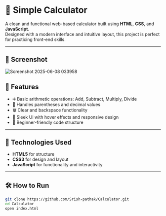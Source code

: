 # 🧮 Simple Calculator

A clean and functional web-based calculator built using **HTML**, **CSS**, and **JavaScript**.  
Designed with a modern interface and intuitive layout, this project is perfect for practicing front-end skills.

---
## 📸 Screenshot
![Screenshot 2025-06-08 033958](https://github.com/user-attachments/assets/cd69dbee-e639-45c5-ab17-0229cc955961)


## 📌 Features

- ➕ Basic arithmetic operations: Add, Subtract, Multiply, Divide
- 🧠 Handles parentheses and decimal values
- 🗑️ Clear and backspace functionality
- 🎨 Sleek UI with hover effects and responsive design
- 🔰 Beginner-friendly code structure

---


## 🚀 Technologies Used

- **HTML5** for structure  
- **CSS3** for design and layout  
- **JavaScript** for functionality and interactivity  

---

## 🛠 How to Run

```bash
git clone https://github.com/Srish-pathak/Calculator.git
cd Calculator
open index.html
